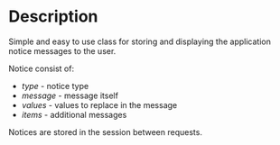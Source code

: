 # Description

Simple and easy to use class for storing and displaying the application notice messages to the user.

Notice consist of:

 - *type* - notice type
 - *message* - message itself
 - *values* - values to replace in the message
 - *items* - additional messages

Notices are stored in the session between requests.

